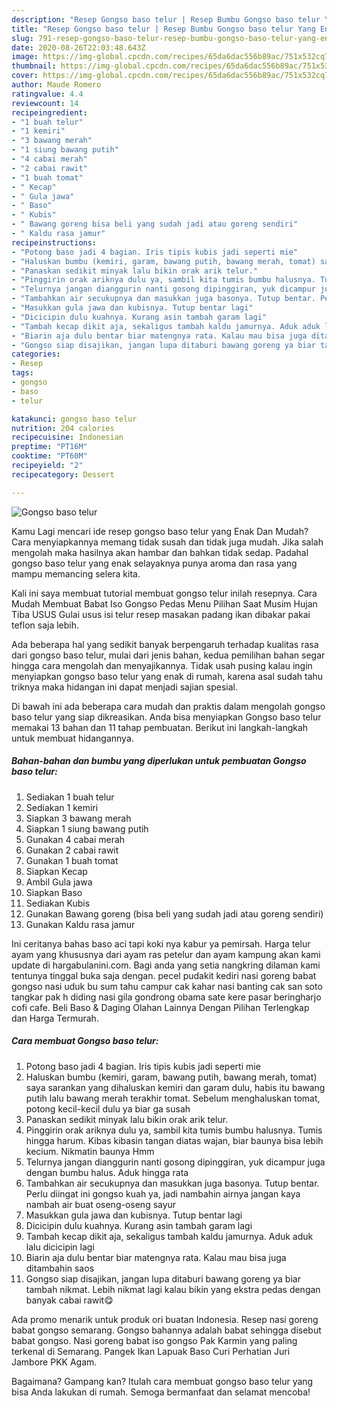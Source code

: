 ```yaml
---
description: "Resep Gongso baso telur | Resep Bumbu Gongso baso telur Yang Enak Banget"
title: "Resep Gongso baso telur | Resep Bumbu Gongso baso telur Yang Enak Banget"
slug: 791-resep-gongso-baso-telur-resep-bumbu-gongso-baso-telur-yang-enak-banget
date: 2020-08-26T22:03:48.643Z
image: https://img-global.cpcdn.com/recipes/65da6dac556b89ac/751x532cq70/gongso-baso-telur-foto-resep-utama.jpg
thumbnail: https://img-global.cpcdn.com/recipes/65da6dac556b89ac/751x532cq70/gongso-baso-telur-foto-resep-utama.jpg
cover: https://img-global.cpcdn.com/recipes/65da6dac556b89ac/751x532cq70/gongso-baso-telur-foto-resep-utama.jpg
author: Maude Romero
ratingvalue: 4.4
reviewcount: 14
recipeingredient:
- "1 buah telur"
- "1 kemiri"
- "3 bawang merah"
- "1 siung bawang putih"
- "4 cabai merah"
- "2 cabai rawit"
- "1 buah tomat"
- " Kecap"
- " Gula jawa"
- " Baso"
- " Kubis"
- " Bawang goreng bisa beli yang sudah jadi atau goreng sendiri"
- " Kaldu rasa jamur"
recipeinstructions:
- "Potong baso jadi 4 bagian. Iris tipis kubis jadi seperti mie"
- "Haluskan bumbu (kemiri, garam, bawang putih, bawang merah, tomat) saya sarankan yang dihaluskan kemiri dan garam dulu, habis itu bawang putih lalu bawang merah terakhir tomat. Sebelum menghaluskan tomat, potong kecil-kecil dulu ya biar ga susah"
- "Panaskan sedikit minyak lalu bikin orak arik telur."
- "Pinggirin orak ariknya dulu ya, sambil kita tumis bumbu halusnya. Tumis hingga harum. Kibas kibasin tangan diatas wajan, biar baunya bisa lebih kecium. Nikmatin baunya Hmm"
- "Telurnya jangan dianggurin nanti gosong dipinggiran, yuk dicampur juga dengan bumbu halus. Aduk hingga rata"
- "Tambahkan air secukupnya dan masukkan juga basonya. Tutup bentar. Perlu diingat ini gongso kuah ya, jadi nambahin airnya jangan kaya nambah air buat oseng-oseng sayur"
- "Masukkan gula jawa dan kubisnya. Tutup bentar lagi"
- "Dicicipin dulu kuahnya. Kurang asin tambah garam lagi"
- "Tambah kecap dikit aja, sekaligus tambah kaldu jamurnya. Aduk aduk lalu dicicipin lagi"
- "Biarin aja dulu bentar biar matengnya rata. Kalau mau bisa juga ditambahin saos"
- "Gongso siap disajikan, jangan lupa ditaburi bawang goreng ya biar tambah nikmat. Lebih nikmat lagi kalau bikin yang ekstra pedas dengan banyak cabai rawit😋"
categories:
- Resep
tags:
- gongso
- baso
- telur

katakunci: gongso baso telur 
nutrition: 204 calories
recipecuisine: Indonesian
preptime: "PT16M"
cooktime: "PT60M"
recipeyield: "2"
recipecategory: Dessert

---
```



![Gongso baso telur](https://img-global.cpcdn.com/recipes/65da6dac556b89ac/751x532cq70/gongso-baso-telur-foto-resep-utama.jpg)

Kamu Lagi mencari ide resep gongso baso telur yang Enak Dan Mudah? Cara menyiapkannya memang tidak susah dan tidak juga mudah. Jika salah mengolah maka hasilnya akan hambar dan bahkan tidak sedap. Padahal gongso baso telur yang enak selayaknya punya aroma dan rasa yang mampu memancing selera kita.

Kali ini saya membuat tutorial membuat gongso telur inilah resepnya. Cara Mudah Membuat Babat Iso Gongso Pedas Menu Pilihan Saat Musim Hujan Tiba USUS Gulai usus isi telur resep masakan padang ikan dibakar pakai teflon saja lebih.

Ada beberapa hal yang sedikit banyak berpengaruh terhadap kualitas rasa dari gongso baso telur, mulai dari jenis bahan, kedua pemilihan bahan segar hingga cara mengolah dan menyajikannya. Tidak usah pusing kalau ingin menyiapkan gongso baso telur yang enak di rumah, karena asal sudah tahu triknya maka hidangan ini dapat menjadi sajian spesial.


Di bawah ini ada beberapa cara mudah dan praktis dalam mengolah gongso baso telur yang siap dikreasikan. Anda bisa menyiapkan Gongso baso telur memakai 13 bahan dan 11 tahap pembuatan. Berikut ini langkah-langkah untuk membuat hidangannya.

<!--inarticleads1-->

##### Bahan-bahan dan bumbu yang diperlukan untuk pembuatan Gongso baso telur:

1. Sediakan 1 buah telur
1. Sediakan 1 kemiri
1. Siapkan 3 bawang merah
1. Siapkan 1 siung bawang putih
1. Gunakan 4 cabai merah
1. Gunakan 2 cabai rawit
1. Gunakan 1 buah tomat
1. Siapkan  Kecap
1. Ambil  Gula jawa
1. Siapkan  Baso
1. Sediakan  Kubis
1. Gunakan  Bawang goreng (bisa beli yang sudah jadi atau goreng sendiri)
1. Gunakan  Kaldu rasa jamur


Ini ceritanya bahas baso aci tapi koki nya kabur ya pemirsah. Harga telur ayam yang khususnya dari ayam ras petelur dan ayam kampung akan kami update di hargabulanini.com. Bagi anda yang setia nangkring dilaman kami tentunya tinggal buka saja dengan. pecel pudakit kediri nasi goreng babat gongso nasi uduk bu sum tahu campur cak kahar nasi banting cak san soto tangkar pak h diding nasi gila gondrong obama sate kere pasar beringharjo cofi cafe. Beli Baso &amp; Daging Olahan Lainnya Dengan Pilihan Terlengkap dan Harga Termurah. 

<!--inarticleads2-->

##### Cara membuat Gongso baso telur:

1. Potong baso jadi 4 bagian. Iris tipis kubis jadi seperti mie
1. Haluskan bumbu (kemiri, garam, bawang putih, bawang merah, tomat) saya sarankan yang dihaluskan kemiri dan garam dulu, habis itu bawang putih lalu bawang merah terakhir tomat. Sebelum menghaluskan tomat, potong kecil-kecil dulu ya biar ga susah
1. Panaskan sedikit minyak lalu bikin orak arik telur.
1. Pinggirin orak ariknya dulu ya, sambil kita tumis bumbu halusnya. Tumis hingga harum. Kibas kibasin tangan diatas wajan, biar baunya bisa lebih kecium. Nikmatin baunya Hmm
1. Telurnya jangan dianggurin nanti gosong dipinggiran, yuk dicampur juga dengan bumbu halus. Aduk hingga rata
1. Tambahkan air secukupnya dan masukkan juga basonya. Tutup bentar. Perlu diingat ini gongso kuah ya, jadi nambahin airnya jangan kaya nambah air buat oseng-oseng sayur
1. Masukkan gula jawa dan kubisnya. Tutup bentar lagi
1. Dicicipin dulu kuahnya. Kurang asin tambah garam lagi
1. Tambah kecap dikit aja, sekaligus tambah kaldu jamurnya. Aduk aduk lalu dicicipin lagi
1. Biarin aja dulu bentar biar matengnya rata. Kalau mau bisa juga ditambahin saos
1. Gongso siap disajikan, jangan lupa ditaburi bawang goreng ya biar tambah nikmat. Lebih nikmat lagi kalau bikin yang ekstra pedas dengan banyak cabai rawit😋


Ada promo menarik untuk produk ori buatan Indonesia. Resep nasi goreng babat gongso semarang. Gongso bahannya adalah babat sehingga disebut babat gongso. Nasi goreng babat iso gongso Pak Karmin yang paling terkenal di Semarang. Pangek Ikan Lapuak Baso Curi Perhatian Juri Jambore PKK Agam. 

Bagaimana? Gampang kan? Itulah cara membuat gongso baso telur yang bisa Anda lakukan di rumah. Semoga bermanfaat dan selamat mencoba!
